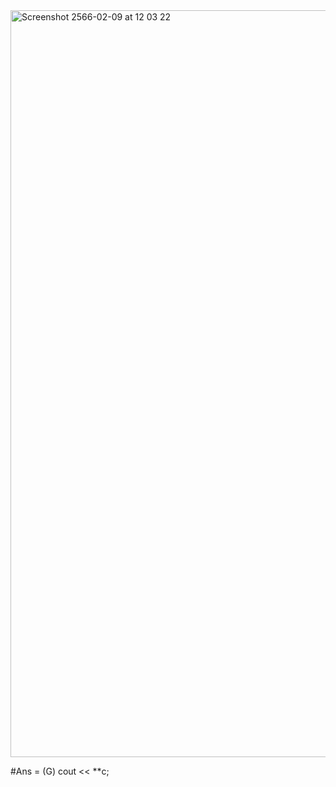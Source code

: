 <img width="1195" alt="Screenshot 2566-02-09 at 12 03 22" src="https://user-images.githubusercontent.com/110964402/217722691-a5b8f3a7-8cba-442c-813e-77c0c274504f.png">

#Ans = (G) cout << **c;
